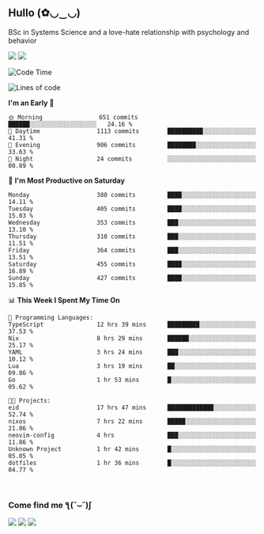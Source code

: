 <h2>Hullo (✿◡‿◡)</h2>

BSc in Systems Science and a love-hate relationship with psychology and behavior

<img src="https://github-readme-activity-graph.vercel.app/graph?username=hedonicadapter&theme=high-contrast"/>
<img src="https://github-readme-stats-git-masterrstaa-rickstaa.vercel.app/api?username=hedonicadapter&theme=highcontrast"/>

<!--START_SECTION:waka-->
![Code Time](http://img.shields.io/badge/Code%20Time-1%2C795%20hrs%202%20mins-blue)

![Lines of code](https://img.shields.io/badge/From%20Hello%20World%20I%27ve%20Written-6.5%20million%20lines%20of%20code-blue)

**I'm an Early 🐤** 

```text
🌞 Morning                651 commits         ██████░░░░░░░░░░░░░░░░░░░   24.16 % 
🌆 Daytime                1113 commits        ██████████░░░░░░░░░░░░░░░   41.31 % 
🌃 Evening                906 commits         ████████░░░░░░░░░░░░░░░░░   33.63 % 
🌙 Night                  24 commits          ░░░░░░░░░░░░░░░░░░░░░░░░░   00.89 % 
```
📅 **I'm Most Productive on Saturday** 

```text
Monday                   380 commits         ████░░░░░░░░░░░░░░░░░░░░░   14.11 % 
Tuesday                  405 commits         ████░░░░░░░░░░░░░░░░░░░░░   15.03 % 
Wednesday                353 commits         ███░░░░░░░░░░░░░░░░░░░░░░   13.10 % 
Thursday                 310 commits         ███░░░░░░░░░░░░░░░░░░░░░░   11.51 % 
Friday                   364 commits         ███░░░░░░░░░░░░░░░░░░░░░░   13.51 % 
Saturday                 455 commits         ████░░░░░░░░░░░░░░░░░░░░░   16.89 % 
Sunday                   427 commits         ████░░░░░░░░░░░░░░░░░░░░░   15.85 % 
```


📊 **This Week I Spent My Time On** 

```text
💬 Programming Languages: 
TypeScript               12 hrs 39 mins      █████████░░░░░░░░░░░░░░░░   37.53 % 
Nix                      8 hrs 29 mins       ██████░░░░░░░░░░░░░░░░░░░   25.17 % 
YAML                     3 hrs 24 mins       ███░░░░░░░░░░░░░░░░░░░░░░   10.12 % 
Lua                      3 hrs 19 mins       ██░░░░░░░░░░░░░░░░░░░░░░░   09.86 % 
Go                       1 hr 53 mins        █░░░░░░░░░░░░░░░░░░░░░░░░   05.62 % 

🐱‍💻 Projects: 
eid                      17 hrs 47 mins      █████████████░░░░░░░░░░░░   52.74 % 
nixos                    7 hrs 22 mins       █████░░░░░░░░░░░░░░░░░░░░   21.86 % 
neovim-config            4 hrs               ███░░░░░░░░░░░░░░░░░░░░░░   11.86 % 
Unknown Project          1 hr 42 mins        █░░░░░░░░░░░░░░░░░░░░░░░░   05.05 % 
dotfiles                 1 hr 36 mins        █░░░░░░░░░░░░░░░░░░░░░░░░   04.77 % 
```


<!--END_SECTION:waka-->

<br/>
<h3>Come find me ƪ(˘⌣˘)ʃ </h3>

<a href="https://hedonicadapter.com/"><img src="https://img.shields.io/badge/-Portfolio-3423A6?style=flat-square&logo=Google-Chrome&logoColor=white"/></a>
<a href="www.linkedin.com/in/sam-herman"><img src="https://img.shields.io/badge/-Sam%20Herman-0077B5?style=flat-square&logo=Linkedin&logoColor=white"/></a>
<a href="mailto:mailservice.samherman@gmail.com"><img src="https://img.shields.io/badge/-mailservice.samherman@gmail.com-D14836?style=flat-square&logo=Gmail&logoColor=white"/></a>

<!--
**cdthomp1/cdthomp1** is a ✨ _special_ ✨ repository because its `README.md` (this file) appears on your GitHub profile.


----
Credit: [cdthomp1](https://github.com/cdthomp1)

Last Edited on: 19/11/2020
